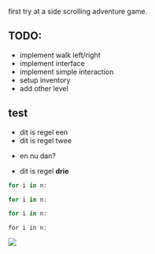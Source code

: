 first try at a side scrolling adventure game.

## TODO:

- implement walk left/right
- implement interface
- implement simple interaction
- setup inventory
- add other level

## test
* dit is regel een
* dit is regel twee
- en nu dan?
* dit is regel **drie**


```python
for i in n:
```

```javascript
for i in n:
```

```bash
for i in n:
```

```
for i in n:
```


![](http://i.imgur.com/WWLYo.gif )
